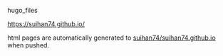 hugo_files

https://suihan74.github.io/

html pages are automatically generated to [suihan74/suihan74.github.io](https://github.com/suihan74/suihan74.github.io) when pushed.
